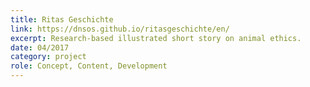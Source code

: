 ```yaml
---
title: Ritas Geschichte
link: https://dnsos.github.io/ritasgeschichte/en/
excerpt: Research-based illustrated short story on animal ethics.
date: 04/2017
category: project
role: Concept, Content, Development
---
```


